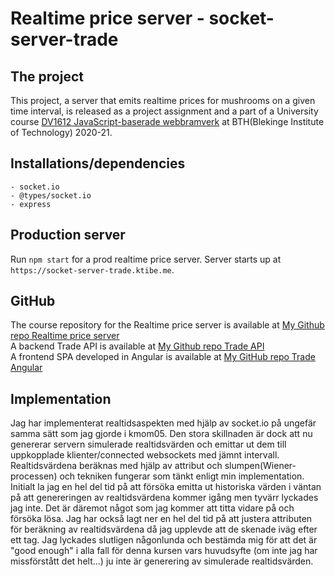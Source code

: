 # Realtime price server - socket-server-trade

## The project

This project, a server that emits realtime prices for mushrooms on a given time interval, is released as a project assignment and a part of a University course [DV1612 JavaScript-baserade webbramverk](https://jsramverk.se/) at BTH(Blekinge Institute of Technology) 2020-21.

## Installations/dependencies

    - socket.io
    - @types/socket.io
    - express

## Production server

Run `npm start` for a prod realtime price server. Server starts up at `https://socket-server-trade.ktibe.me`.

## GitHub

The course repository for the Realtime price server is available at [My Github repo Realtime price server](https://github.com/kati18/jsramverk-socket-server-project.git)<br>
A backend Trade API is available at [My Github repo Trade API](https://github.com/kati18/jsramverk-backend-project.git)<br>
A frontend SPA developed in Angular is available at [My GitHub repo Trade Angular](https://github.com/kati18/jsramverk-frontend-project.git)

## Implementation

Jag har implementerat realtidsaspekten med hjälp av socket.io på ungefär samma sätt som jag gjorde i kmom05. Den stora skillnaden är dock att nu genererar servern simulerade realtidsvärden och emittar ut dem till uppkopplade klienter/connected websockets med jämnt intervall. Realtidsvärdena beräknas med hjälp av attribut och slumpen(Wiener-processen) och tekniken fungerar som tänkt enligt min implementation. Initialt la jag en hel del tid på att försöka emitta ut historiska värden i väntan på att genereringen av realtidsvärdena kommer igång men tyvärr lyckades jag inte. Det är däremot något som jag kommer att titta vidare på och försöka lösa. Jag har också lagt ner en hel del tid på att justera attributen för beräkning av realtidsvärdena då jag upplevde att de skenade iväg efter ett tag. Jag lyckades slutligen någonlunda och bestämda mig för att det är "good enough" i alla fall för denna kursen vars huvudsyfte (om inte jag har missförstått det helt...) ju inte är generering av simulerade realtidsvärden.
